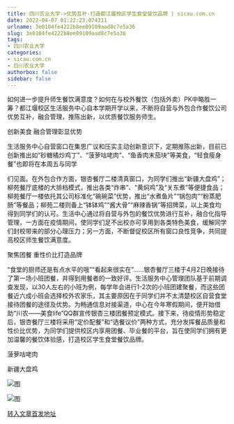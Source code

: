 ```yaml
---
title: 四川农业大学->优势互补·打造都江堰校区学生食堂餐饮品牌 | sicau.com.cn
date: 2022-04-07 01:22:23.074311
urlname: 3e0104fe4222b8ee09109aad8c7e5a36
slug: 3e0104fe4222b8ee09109aad8c7e5a36
tags: 
- 四川农业大学
categories:
- sicau.com.cn
- 四川农业大学
authorbox: false
sidebar: false
---
```

如何进一步提升师生餐饮满意度？如何在与校外餐饮（包括外卖）PK中略胜一筹？都江堰校区生活服务中心自本学期开学以来，不断将自营与外包合作餐饮公司优势互补，融合管理，推陈出新，以优质餐饮服务师生。

创新美食 融合管理彰显优势

生活服务中心自营窗口在集思广议和压实主动创新意识下，定期推陈出新，目前已创新推出如“砂糖橘炒鸡丁”、“菠萝咕咾肉”、“鱼香肉末茄块”等美食，“轻食瘦身餐”也即将在本周五与同学
<!--more-->
们见面。在外包合作方面，银杏餐厅二楼清真窗口，为同学们推出“新疆大盘鸡”；柳苑餐厅底楼的大排档模式，推出各类“炸串”、“黄焖鸡”及“关东煮”等便捷食品；柳苑餐厅一楼依托其公司标准化“碗碗菜”优势，推出“水煮鱼片”“锅包肉”“粉蒸肥肠”等餐品；柳苑二楼则备上“钵钵鸡”“酱大骨”“麻辣香锅”等招牌菜，以上美食均得到同学们的认可。生活中心通过将自营与外包的餐饮优势进行互补，融合化指导管理，一方面在疫情期间，使同学们足不出校亦可享用到各类特色美食，缓解同学们封校带来的部分心理压力；另一方面，不断督促校区所有窗口良性竞争，共同提高校区师生餐饮满意度。

聚焦团餐 重性价比打造品牌

“食堂的厨师还是有点水平的哦”“看起来很实在”......银杏餐厅三楼于4月2日晚接待了第一场小班团餐，并得到用餐者的一致好评。生活服务中心管理团队基于前期调查发现，以30人左右的小班为例，每学年会进行1-2次的小班团建聚餐，而这些团餐近六成小班会选择校外农家乐，其主要原因在于同学们并不太清楚校区自营食堂接待团餐的途径及优势。为畅通信息对接渠道，中心在今年寒假期间，便开始借助“川农——美食life”QQ群宣传银杏三楼团餐预定模式。接下来，待疫情形势稳定后，银杏餐厅三楼将采用“定价配餐”和“选餐议价”两种方式，充分发挥餐品质量和性价比优势，为同学们提供校区内享用团餐、毕业餐的平台，旨在使同学们拥有更加温馨的餐饮体验感，打造校区学生食堂餐饮品牌。

菠萝咕咾肉

新疆大盘鸡

![图](https://news.sicau.edu.cn/__local/8/4D/2B/268FA9D52D1BBDA7589D7ACDA5B_F4F8D671_1343B.jpg)

![图](https://news.sicau.edu.cn/__local/1/8A/0B/CB6D27EF51D6431C3CD2622E1DC_0F1F16F7_1A362.jpg)

[转入文章首发地址](https://news.sicau.edu.cn/info/1078/67241.htm)